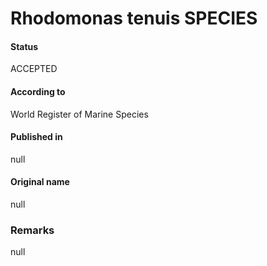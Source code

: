 Rhodomonas tenuis SPECIES
=======

#### Status
ACCEPTED

#### According to
World Register of Marine Species

#### Published in
null

#### Original name
null

### Remarks
null